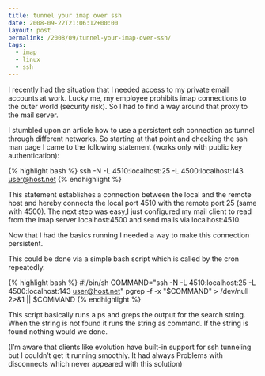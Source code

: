 ```yaml
---
title: tunnel your imap over ssh
date: 2008-09-22T21:06:12+00:00
layout: post
permalink: /2008/09/tunnel-your-imap-over-ssh/
tags:
  - imap
  - linux
  - ssh
---
```

I recently had the situation that I needed access to my private email accounts at work. Lucky me, my employee prohibits imap connections to the outer world (security risk). So I had to find a way around that proxy to the mail server.

I stumbled upon an article how to use a persistent ssh connection as tunnel through different networks. So starting at that point and checking the ssh man page I came to the following statement (works only with public key authentication):

{% highlight bash %}
ssh -N -L 4510:localhost:25 -L 4500:localhost:143 user@host.net
{% endhighlight %}

This statement establishes a connection between the local and the remote host and hereby connects the local port 4510 with the remote port 25 (same with 4500). The next step was easy,I just configured my mail client to read from the imap server localhost:4500 and send mails via localhost:4510.

Now that I had the basics running I needed a way to make this connection persistent.

This could be done via a simple bash script which is called by the cron repeatedly.

{% highlight bash %}
#!/bin/sh
COMMAND="ssh -N -L 4510:localhost:25 -L 4500:localhost:143 user@host.net"
pgrep -f -x "$COMMAND" > /dev/null 2>&1 || $COMMAND
{% endhighlight %}

This script basically runs a ps and greps the output for the search string. When the string is not found it runs the string as command. If the string is found nothing would we done.

(I’m aware that clients like evolution have built-in support for ssh tunneling but I couldn’t get it running smoothly. It had always Problems with disconnects which never appeared with this solution)
